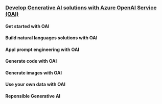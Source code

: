 ### [Develop Generative AI solutions with Azure OpenAI Service (OAI)](https://learn.microsoft.com/en-us/training/paths/develop-ai-solutions-azure-openai/)
#### Get started with OAI
#### Build natural languages solutions with OAI
#### Appl prompt engineering with OAI
#### Generate code with OAI
#### Generate images with OAI
#### Use your own data with OAI
#### Reponsible Generative AI
